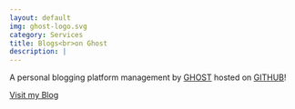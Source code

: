 ```yaml
---
layout: default
img: ghost-logo.svg
category: Services
title: Blogs<br>on Ghost
description: |
---
```

  A personal blogging platform management by [GHOST](https://ghost.org/) hosted on [GITHUB](https://github.com)!
  
<a href="https://ramsada.io/blog" class="btn btn-primary btn-lg"><span class="network-name">Visit my Blog</span></a>					